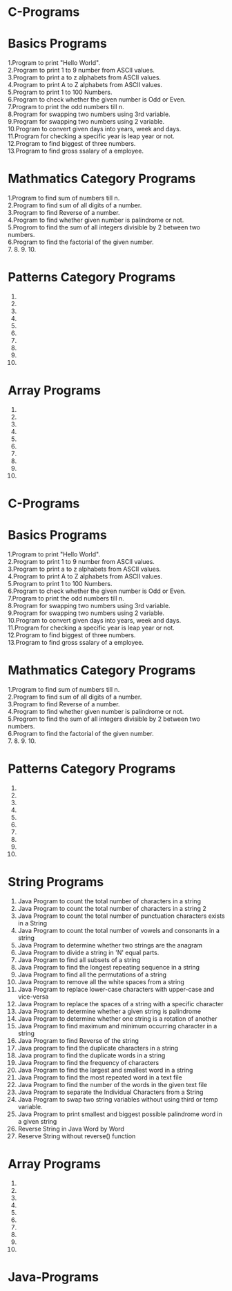 # C-Programs

# Basics Programs
1.Program to print "Hello World".<br />
2.Program to print 1 to 9 number from ASCII values.<br />
3.Program to print a to z alphabets from ASCII values.<br />
4.Program to print A to Z alphabets from ASCII values.<br />
5.Program to print 1 to 100 Numbers.<br />
6.Program to check whether the given number is Odd or Even. <br />
7.Program to print the odd numbers till n.<br />
8.Program for swapping two numbers using 3rd variable.<br />
9.Program for swapping two numbers using 2 variable. <br />
10.Program to convert given days into years, week and days. <br />
11.Program for checking a specific year is leap year or not.<br />
12.Program to find biggest of three numbers.<br />
13.Program to find gross ssalary of a employee.<br />

# Mathmatics Category Programs
1.Program to find sum of numbers till n. <br />
2.Program to find sum of all digits of a number. <br />
3.Program to find Reverse of a number. <br />
4.Program to find whether given number is palindrome or not. <br />
5.Progrom to find the sum of all integers divisible by 2 between two numbers. <br />
6.Program to find the factorial of the given number. <br />
7.
8.
9.
10.


# Patterns Category Programs
1.
2. 
3.
4.
5.
6.
7.
8.
9.
10.

# Array Programs
1.
2.
3.
4.
5.
6.
7.
8.
9.
10.
# C-Programs

# Basics Programs
1.Program to print "Hello World".<br />
2.Program to print 1 to 9 number from ASCII values.<br />
3.Program to print a to z alphabets from ASCII values.<br />
4.Program to print A to Z alphabets from ASCII values.<br />
5.Program to print 1 to 100 Numbers.<br />
6.Program to check whether the given number is Odd or Even. <br />
7.Program to print the odd numbers till n.<br />
8.Program for swapping two numbers using 3rd variable.<br />
9.Program for swapping two numbers using 2 variable. <br />
10.Program to convert given days into years, week and days. <br />
11.Program for checking a specific year is leap year or not.<br />
12.Program to find biggest of three numbers.<br />
13.Program to find gross ssalary of a employee.<br />

# Mathmatics Category Programs
1.Program to find sum of numbers till n. <br />
2.Program to find sum of all digits of a number. <br />
3.Program to find Reverse of a number. <br />
4.Program to find whether given number is palindrome or not. <br />
5.Progrom to find the sum of all integers divisible by 2 between two numbers. <br />
6.Program to find the factorial of the given number. <br />
7.
8.
9.
10.


# Patterns Category Programs
1.
2. 
3.
4.
5.
6.
7.
8.
9.
10.
# String Programs
1) Java Program to count the total number of characters in a string
2) Java Program to count the total number of characters in a string 2
3) Java Program to count the total number of punctuation characters exists in a String
4) Java Program to count the total number of vowels and consonants in a string
5) Java Program to determine whether two strings are the anagram
6) Java Program to divide a string in 'N' equal parts.
7) Java Program to find all subsets of a string
8) Java Program to find the longest repeating sequence in a string
9) Java Program to find all the permutations of a string
10) Java Program to remove all the white spaces from a string
11) Java Program to replace lower-case characters with upper-case and vice-versa
12) Java Program to replace the spaces of a string with a specific character
13) Java Program to determine whether a given string is palindrome
14) Java Program to determine whether one string is a rotation of another
15) Java Program to find maximum and minimum occurring character in a string
16) Java Program to find Reverse of the string
17) Java program to find the duplicate characters in a string
18) Java program to find the duplicate words in a string
19) Java Program to find the frequency of characters
20) Java Program to find the largest and smallest word in a string
21) Java Program to find the most repeated word in a text file
22) Java Program to find the number of the words in the given text file
23) Java Program to separate the Individual Characters from a String
24) Java Program to swap two string variables without using third or temp variable.
25) Java Program to print smallest and biggest possible palindrome word in a given string
26) Reverse String in Java Word by Word
27) Reserve String without reverse() function
# Array Programs
1.
2.
3.
4.
5.
6.
7.
8.
9.
10.
# Java-Programs